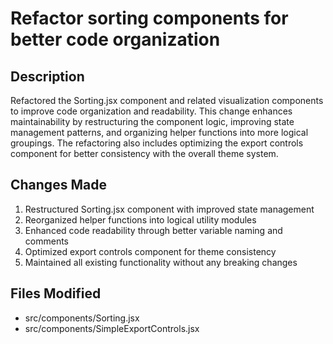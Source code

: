 # Refactor sorting components for better code organization

## Description
Refactored the Sorting.jsx component and related visualization components to improve code organization and readability. This change enhances maintainability by restructuring the component logic, improving state management patterns, and organizing helper functions into more logical groupings. The refactoring also includes optimizing the export controls component for better consistency with the overall theme system.

## Changes Made
1. Restructured Sorting.jsx component with improved state management
2. Reorganized helper functions into logical utility modules
3. Enhanced code readability through better variable naming and comments
4. Optimized export controls component for theme consistency
5. Maintained all existing functionality without any breaking changes

## Files Modified
- src/components/Sorting.jsx
- src/components/SimpleExportControls.jsx